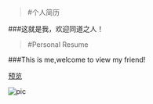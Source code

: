 
> #个人简历

###这就是我，欢迎同道之人！

> #Personal Resume

###This is me,welcome to view my friend!

[预览]("")

![pic]("../public-pictures/me.PNG")

